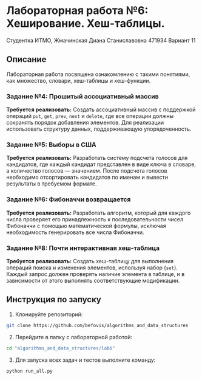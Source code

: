 # Лабораторная работа №6: Хеширование. Хеш-таблицы.
Студентка ИТМО, Жмачинская Диана Станиславовна 471934 Вариант 11

## Описание
Лабораторная работа посвящена ознакомлению с такими понятиями, как множество, словари, хеш-таблицы и хеш-функции.

### Задание №4: Прошитый ассоциативный массив
**Требуется реализовать:**
Создать ассоциативный массив с поддержкой операций `put`, `get`, `prev`, `next` и `delete`, где все операции должны сохранять порядок добавления элементов. Для реализации использовать структуру данных, поддерживающую упорядоченность.

### Задание №5: Выборы в США
**Требуется реализовать:**
Разработать систему подсчета голосов для кандидатов, где каждый кандидат представлен в виде ключа в словаре, а количество голосов — значением. После подсчета голосов необходимо отсортировать кандидатов по именам и вывести результаты в требуемом формате.

### Задание №6: Фибоначчи возвращается
**Требуется реализовать:**
Разработать алгоритм, который для каждого числа проверяет его принадлежность к последовательности чисел Фибоначчи с помощью математической формулы, исключая необходимость генерировать все числа Фибоначчи.

### Задание №8: Почти интерактивная хеш-таблица
**Требуется реализовать:**
Создать хеш-таблицу для выполнения операций поиска и изменения элементов, используя набор (`set`). Каждый запрос должен проверять наличие элемента в таблице, и в зависимости от этого выполнять соответствующие модификации.

## Инструкция по запуску

1. Клонируйте репозиторий:
```bash
git clone https://github.com/befovis/algorithms_and_data_structures
```

2. Перейдите в папку с лабораторной работой:
```bash
cd "algorithms_and_data_structures/lab6"
```

3. Для запуска всех задач и тестов выполните команду:
```bash
python run_all.py
```
